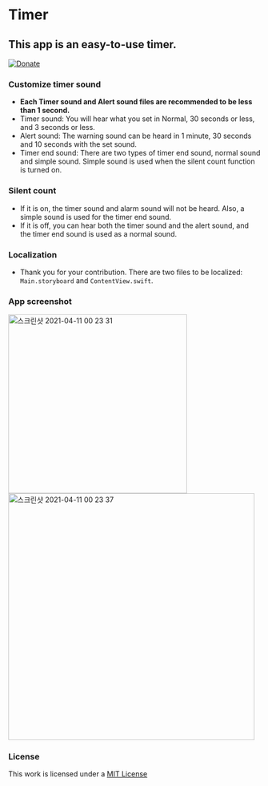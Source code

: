# Timer
## This app is an easy-to-use timer.
[![Donate](https://img.shields.io/badge/Donate-PayPal-green.svg)](https://paypal.me/hmDonate)

### Customize timer sound
- **Each Timer sound and Alert sound files are recommended to be less than 1 second.**
- Timer sound: You will hear what you set in Normal, 30 seconds or less, and 3 seconds or less.
- Alert sound: The warning sound can be heard in 1 minute, 30 seconds and 10 seconds with the set sound.
- Timer end sound: There are two types of timer end sound, normal sound and simple sound. Simple sound is used when the silent count function is turned on.

### Silent count
- If it is on, the timer sound and alarm sound will not be heard. Also, a simple sound is used for the timer end sound.
- If it is off, you can hear both the timer sound and the alert sound, and the timer end sound is used as a normal sound.

### Localization
- Thank you for your contribution. There are two files to be localized: `Main.storyboard` and `ContentView.swift`.

### App screenshot
<img width="357" alt="스크린샷 2021-04-11 00 23 31" src="https://user-images.githubusercontent.com/25660580/114275276-e08df300-9a5c-11eb-86ce-cef24d05864a.png">
<img width="492" alt="스크린샷 2021-04-11 00 23 37" src="https://user-images.githubusercontent.com/25660580/114275281-e5eb3d80-9a5c-11eb-8f49-124f06cfee1f.png">

### License
This work is licensed under a [MIT License](https://github.com/HyeongminKim/Timer/blob/master/LICENSE)
